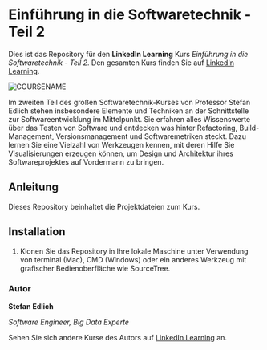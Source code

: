 # Einführung in die Softwaretechnik - Teil 2

Dies ist das Repository für den **LinkedIn Learning** Kurs _Einführung in die Softwaretechnik - Teil 2_. Den gesamten Kurs finden Sie auf [LinkedIn Learning][lil-course-url].

![COURSENAME][lil-thumbnail-url] 

Im zweiten Teil des großen Softwaretechnik-Kurses von Professor Stefan Edlich stehen insbesondere Elemente und Techniken an der Schnittstelle zur Softwareentwicklung im Mittelpunkt. Sie erfahren alles Wissenswerte über das Testen von Software und entdecken was hinter Refactoring, Build-Management, Versionsmanagement und Softwaremetriken steckt. Dazu lernen Sie eine Vielzahl von Werkzeugen kennen, mit deren Hilfe Sie Visualisierungen erzeugen können, um Design und Architektur ihres Softwareprojektes auf Vordermann zu bringen.

## Anleitung

Dieses Repository beinhaltet die Projektdateien zum Kurs.

## Installation

1. Klonen Sie das Repository in Ihre lokale Maschine unter Verwendung von terminal (Mac), CMD (Windows) oder ein anderes Werkzeug mit grafischer Bedienoberfläche wie SourceTree.

### Autor

**Stefan Edlich**

_Software Engineer, Big Data Experte_

Sehen Sie sich andere Kurse des Autors auf [LinkedIn Learning](https://www.linkedin.com/learning/instructors/stefan-edlich) an.

[lil-course-url]: https://www.linkedin.com/learning/einfuhrung-in-softwaretechnik-teil-2/die-wichtigsten-techniken-kennenlernen-um-softwarequalitat-nachhaltig-zu-verbessern
[lil-thumbnail-url]: https://media-exp1.licdn.com/dms/image/C4E0DAQEhVwdaW2JCZg/learning-public-crop_675_1200/0/1643370209355?e=1646956800&v=beta&t=dCRwgLdrWhaFKGcPb8ycnk0FprpIb0S0d9O9VJXxJ1I


